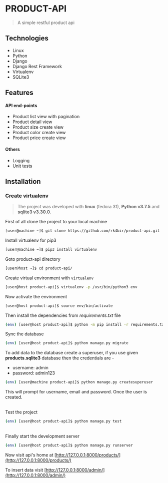 # PRODUCT-API
> A simple restful product api

## Technologies
* Linux
* Python
* Django
* Django Rest Framework
* Virtualenv
* SQLite3

## Features

#### API end-points
* Product list view with pagination
* Product detail view 
* Product size create view
* Product color create view
* Product price create view

#### Others
* Logging
* Unit tests

## Installation

### Create virtualenv
> The project was developed with **linux** (fedora 31), **Python v3.7.5** and **sqlite3 v3.30.0**.

First of all clone the project to your local machine
```bash
[user@machine ~]$ git clone https://github.com/rk4bir/product-api.git
```

Install virtualenv for pip3
```bash
[user@machine ~]$ pip3 install virtualenv
```

Goto product-api directory
```bash
[user@host ~]$ cd product-api/
```

Create virtual environment with `virtualenv`
```bash
[user@host product-api]$ virtualenv -p /usr/bin/python3 env
```

Now activate the environment
```bash
[user@host product-api]$ source env/bin/activate
``` 

Then install the dependencies from *requirements.txt* file
```bash
(env) [user@host product-api]$ python -m pip install -r requirements.txt
```

Sync the database
```bash
(env) [user@host product-api]$ python manage.py migrate
``` 

To add data to the database create a superuser, if you use 
given **products.sqlite3** database then the credentials are -
* username: admin
* password: admin123
```bash
(env) [user@machine product-api]$ python manage.py createsuperuser
```
This will prompt for username, email and password. Once the user is created. 

\
Test the project
```bash
(env) [user@host product-api]$ python manage.py test
``` 

\
Finally start the development server
```bash
(env) [user@host product-api]$ python manage.py runserver
``` 

Now visit api's home at [http://127.0.0.1:8000/products/](http://127.0.0.1:8000/products/)

To insert data visit [http://127.0.0.1:8000/admin/](http://127.0.0.1:8000/admin/)
